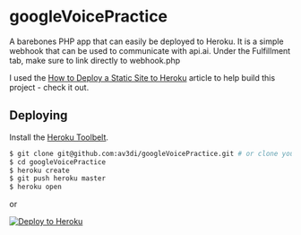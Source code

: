 # googleVoicePractice

A barebones PHP app that can easily be deployed to Heroku.
It is a simple webhook that can be used to communicate with api.ai. Under the
Fulfillment tab, make sure to link directly to webhook.php

I used the [How to Deploy a Static Site to Heroku](http://blog.teamtreehouse.com/deploy-static-site-heroku) article to help build this project - check it out.

## Deploying

Install the [Heroku Toolbelt](https://toolbelt.heroku.com/).

```sh
$ git clone git@github.com:av3di/googleVoicePractice.git # or clone your own fork
$ cd googleVoicePractice
$ heroku create
$ git push heroku master
$ heroku open
```

or

[![Deploy to Heroku](https://www.herokucdn.com/deploy/button.png)](https://heroku.com/deploy)

